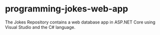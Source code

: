 # programming-jokes-web-app
The Jokes Repository contains a web database app in ASP.NET Core using Visual Studio and the C# language. 
